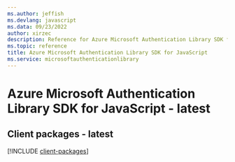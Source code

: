```yaml
---
ms.author: jeffish
ms.devlang: javascript
ms.data: 09/23/2022
author: xirzec
description: Reference for Azure Microsoft Authentication Library SDK for JavaScript
ms.topic: reference
title: Azure Microsoft Authentication Library SDK for JavaScript
ms.service: microsoftauthenticationlibrary
---
```

# Azure Microsoft Authentication Library SDK for JavaScript - latest

## Client packages - latest
[!INCLUDE [client-packages](microsoft-authentication-library-client-index.md)]
